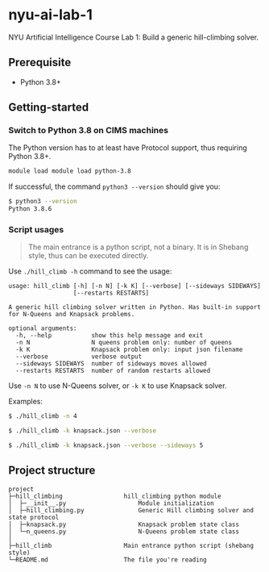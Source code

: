 # nyu-ai-lab-1

NYU Artificial Intelligence Course Lab 1: Build a generic hill-climbing solver.

## Prerequisite

- Python 3.8+

## Getting-started

### Switch to Python 3.8 on CIMS machines

The Python version has to at least have Protocol support, thus requiring Python 3.8+.

```bash
module load module load python-3.8
```

If successful, the command `python3 --version` should give you:

```bash
$ python3 --version
Python 3.8.6
```

### Script usages

> The main entrance is a python script, not a binary. It is in Shebang style,
> thus can be executed directly.

Use `./hill_climb -h` command to see the usage:

```
usage: hill_climb [-h] [-n N] [-k K] [--verbose] [--sideways SIDEWAYS]
                  [--restarts RESTARTS]

A generic hill climbing solver written in Python. Has built-in support
for N-Queens and Knapsack problems.

optional arguments:
  -h, --help           show this help message and exit
  -n N                 N queens problem only: number of queens
  -k K                 Knapsack problem only: input json filename
  --verbose            verbose output
  --sideways SIDEWAYS  number of sideways moves allowed
  --restarts RESTARTS  number of random restarts allowed
```

Use `-n N` to use N-Queens solver, or `-k K` to use Knapsack solver.

Examples:

```bash
$ ./hill_climb -n 4
```

```bash
$ ./hill_climb -k knapsack.json --verbose
```

```bash
$ ./hill_climb -k knapsack.json --verbose --sideways 5
```

## Project structure

```
project
├─hill_climbing                 hill_climbing python module
│  ├─__init__.py                    Module initialization
│  ├─hill_climbing.py               Generic Hill climbing solver and state protocol
│  ├─knapsack.py                    Knapsack problem state class
│  └─n_queens.py                    N-Queens problem state class
│
├─hill_climb                    Main entrance python script (shebang style)
└─README.md                     The file you're reading
```
